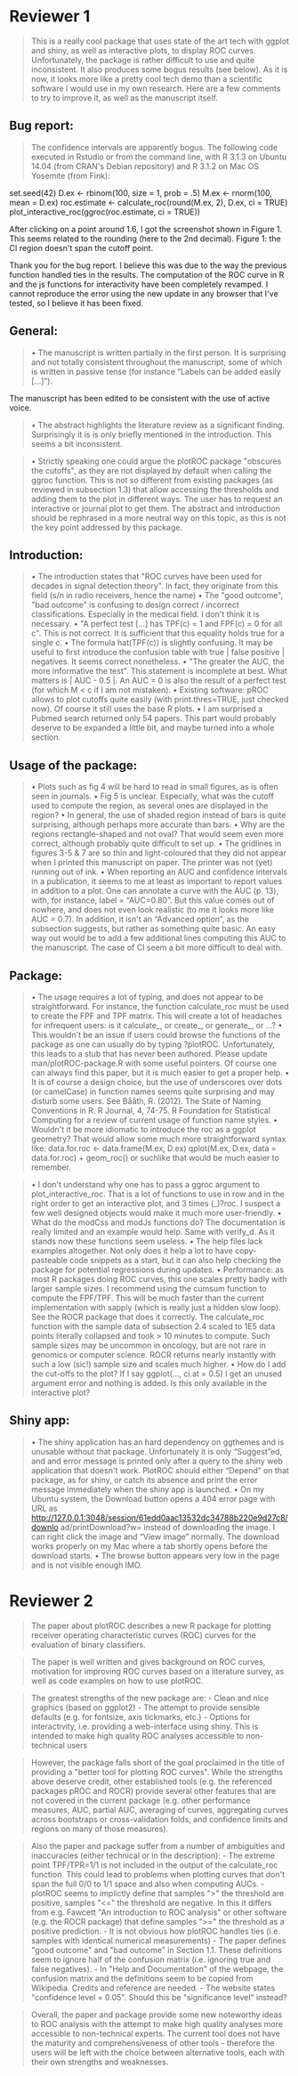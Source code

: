 # Reviewer 1

> This is a really cool package that uses state of the art tech with ggplot and shiny, as well as interactive plots, to display ROC curves.
> Unfortunately, the package is rather difficult to use and quite inconsistent. It also produces some bogus results (see below). As it is now, it looks more like a pretty cool tech demo than a scientific software I would use in my own research. Here are a few comments to try to improve it, as well as the manuscript itself.

## Bug report:
> The confidence intervals are apparently bogus. The following code executed in Rstudio or from the command line, with R 3.1.3 on Ubuntu 14.04 (from CRAN's Debian repository) and R 3.1.2 on Mac OS Yosemite (from Fink):

set.seed(42)
D.ex <- rbinom(100, size = 1, prob = .5)
M.ex <- rnorm(100, mean = D.ex)
roc.estimate <- calculate_roc(round(M.ex, 2), D.ex, ci = TRUE)
plot_interactive_roc(ggroc(roc.estimate, ci = TRUE))

After clicking on a point around 1.6, I got the screenshot shown in Figure 1. This seems related to the rounding (here to the 2nd decimal).
Figure 1: the CI region doesn't span the cutoff point.

Thank you for the bug report. I believe this was due to the way the previous function handled ties in the results. The computation of the ROC curve in R and the js functions for interactivity have been completely revamped. I cannot reproduce the error using the new update in any browser that I've tested, so I believe it has been fixed. 

## General:
> • The manuscript is written partially in the first person. It is surprising and not totally consistent throughout the manuscript, some of which is written in passive tense (for instance “Labels can be added easily [...]”).

The manuscript has been edited to be consistent with the use of active voice. 

> • The abstract highlights the literature review as a significant finding. Surprisingly it is is only briefly mentioned in the introduction. This seems a bit inconsistent. 


> • Strictly speaking one could argue the plotROC package "obscures the cutoffs", as they are not displayed by default when calling the ggroc function. This is not so different from existing packages (as reviewed in subsection 1.3) that allow accessing the thresholds and adding them to the plot in different ways. The user has to request an interactive or journal plot to get them. The abstract and introduction should be rephrased in a more neutral way on this topic, as this is not the key point addressed by this package.
## Introduction:
> • The introduction states that "ROC curves have been used for decades in signal detection theory". In fact, they originate from this field (s/n in radio receivers, hence the name)
> • The "good outcome", "bad outcome" is confusing to design correct / incorrect classifications. Especially in the medical field. I don't think it is necessary.
> • "A perfect test [...] has TPF(c) = 1 and FPF(c) = 0 for all c". This is not correct. It is sufficient that this equality holds true for a single c.
> • The formula hat(TPF(c)) is slightly confusing. It may be useful to first introduce the confusion table with true | false positive | negatives. It seems correct nonetheless.
> • "The greater the AUC, the more informative the test". This statement is incomplete at best. What matters is | AUC - 0.5 |. An AUC = 0 is also the result of a perfect test (for which M < c if I am not mistaken).
> • Existing software: pROC allows to plot cutoffs quite easily (with print.thres=TRUE, just checked now). Of course it still uses the base R plots.
> • I am surprised a Pubmed search returned only 54 papers. This part would probably deserve to be expanded a little bit, and maybe turned into a whole section.
## Usage of the package:
> • Plots such as fig 4 will be hard to read in small figures, as is often seen in journals.
> • Fig 5 is unclear. Especially, what was the cutoff used to compute the region, as several ones are displayed in the region?
> • In general, the use of shaded region instead of bars is quite surprising, although perhaps more accurate than bars.
> • Why are the regions rectangle-shaped and not oval? That would seem even more correct, although probably quite difficult to set up.
> • The gridlines in figures 3-5 & 7 are so thin and light-coloured that they did not appear when I printed this manuscript on paper. The printer was not (yet) running out of ink.
> • When reporting an AUC and confidence intervals in a publication, it seems to me at least as important to report values in addition to a plot. One can annotate a curve with the AUC (p. 13), with, for instance, label = “AUC=0.80”. But this value comes out of nowhere, and does not even look realistic (to me it looks more like AUC = 0.7). In addition, it isn't an “Advanced option”, as the subsection suggests, but rather as something quite basic. An easy way out would be to add a few additional lines computing this AUC to the manuscript. The case of CI seem a bit more difficult to deal with.

## Package:

> • The usage requires a lot of typing, and does not appear to be straightforward. For instance, the function calculate_roc must be used to create the FPF and TPF matrix. This will create a lot of headaches for infrequent users: is it calculate_, or create_, or generate_, or ...?
> • This wouldn't be an issue if users could browse the functions of the package as one can usually do by typing ?plotROC. Unfortunately, this leads to a stub that has never been authored. Please update man/plotROC-package.R with some useful pointers. Of course one can always find this paper, but it is much easier to get a proper help.
> • It is of course a design choice, but the use of underscores over dots (or camelCase) in function names seems quite surprising and may disturb some users. See Bååth, R. (2012). The State of Naming Conventions in R. R Journal, 4, 74-75. R Foundation for Statistical Computing for a review of current usage of function name styles.
> • Wouldn't it be more idiomatic to introduce the roc as a ggplot geometry? That would allow some much more straightforward syntax like:
data.for.roc <- data.frame(M.ex, D.ex)
qplot(M.ex, D.ex, data = data.for.roc) + geom_roc()
or suchlike that would be much easier to remember.

> • I don't understand why one has to pass a ggroc argument to plot_interactive_roc. That is a lot of functions to use in row and in the right order to get an interactive plot, and 3 times (_)?roc. I suspect a few well designed objects would make it much more user-friendly.
> • What do the modCss and modJs functions do? The documentation is really limited and an example would help. Same with verify_d. As it stands now these functions seem useless.
> • The help files lack examples altogether. Not only does it help a lot to have copy- pasteable code snippets as a start, but it can also help checking the package for potential regressions during updates.
> • Performance: as most R packages doing ROC curves, this one scales pretty badly with larger sample sizes. I recommend using the cumsum function to compute the FPF/TPF. This will be much faster than the current implementation with sapply (which is really just a hidden slow loop). See the ROCR package that does it correctly. The calculate_roc function with the sample data of subsection 2.4 scaled to 1E5 data points literally collapsed and took > 10 minutes to compute. Such sample sizes may be uncommon in oncology, but are not rare in genomics or computer science. ROCR returns nearly instantly with such a low (sic!) sample size and scales much higher.
> • How do I add the cut-offs to the plot? If I say ggplot(..., ci.at = 0.5) I get an unused argument error and nothing is added. Is this only available in the interactive plot?

## Shiny app:

> • The shiny application has an hard dependency on ggthemes and is unusable without that package. Unfortunately it is only “Suggest”ed, and and error message is printed only after a query to the shiny web application that doesn't work. PlotROC should either “Depend” on that package, as for shiny, or catch its absence and print the error message immediately when the shiny app is launched.
> • On my Ubuntu system, the Download button opens a 404 error page with URL as http://127.0.0.1:3048/session/61edd0aac13532dc34788b220e9d27c8/downlo ad/printDownload?w= instead of downloading the image. I can right click the image and “View image” normally. The download works properly on my Mac where a tab shortly opens before the download starts.
> • The browse button appears very low in the page and is not visible enough IMO.


# Reviewer 2


> The paper about plotROC describes a new R package for plotting receiver operating characteristic curves (ROC) curves for the evaluation of binary classifiers.

> The paper is well written and gives background on ROC curves, motivation for improving ROC curves based on a literature survey, as well as code examples on how to use plotROC.

> The greatest strengths of the new package are: 
	- Clean and nice graphics (based on ggplot2)
	- The attempt to provide sensible defaults (e.g. for fontsize, axis tickmarks, etc.)
	- Options for interactivity, i.e. providing a web-interface using shiny. This is intended to make high quality ROC analyses accessible to non-technical users

> However, the package falls short of the goal proclaimed in the title of providing a "better tool for plotting ROC curves". While the strengths above deserve credit, other established tools (e.g. the referenced packages pROC and ROCR) provide several other features that are not covered in the current package (e.g. other performance measures, AUC, partial AUC, averaging of curves, aggregating curves across bootstraps or cross-validation folds, and confidence limits and regions on many of those measures).

> Also the paper and package suffer from a number of ambiguities and inaccuracies (either technical or in the description):
	- The extreme point TPF/TPR=1/1 is not included in the output of the calculate_roc function. This could lead to problems when plotting curves that don't span the full 0/0 to 1/1 space and also when computing AUCs.
	- plotROC seems to implictly define that samples ">" the threshold are positive, samples "<=" the threshold are negative. In this it differs from e.g. Fawcett "An introduction to ROC analysis" or other software (e.g. the ROCR package) that define samples ">=" the threshold as a positive prediction.
	- It is not obvious how plotROC handles ties (i.e. samples with identical numerical measurements)
	- The paper defines "good outcome" and "bad outcome" in Section 1.1. These definitions seem to ignore half of the confusion matrix (i.e. ignoring true and false negatives).
	- In "Help and Documentation" of the webpage, the confusion matrix and the definitions seem to be copied from Wikipedia. Credits and reference are needed.
	- The website states "confidence level = 0.05". Should this be "significance level" instead?

> Overall, the paper and package provide some new noteworthy ideas to ROC analysis with the attempt to make high quality analyses more accessible to non-technical experts. The current tool does not have the maturity and comprehensiveness of other tools - therefore the users will be left with the choice between alternative tools, each with their own strengths and weaknesses.
